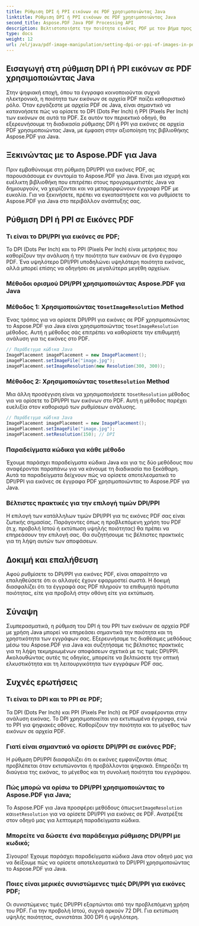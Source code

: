 ```yaml
---
title: Ρύθμιση DPI ή PPI εικόνων σε PDF χρησιμοποιώντας Java
linktitle: Ρύθμιση DPI ή PPI εικόνων σε PDF χρησιμοποιώντας Java
second_title: Aspose.PDF Java PDF Processing API
description: Βελτιστοποιήστε την ποιότητα εικόνας PDF με τον βήμα προς βήμα οδηγό μας για τη ρύθμιση DPI/PPI σε PDF χρησιμοποιώντας Java. Μάθετε πώς να βελτιώσετε τα έγγραφά σας για εκτύπωση και ψηφιακή απεικόνιση.
type: docs
weight: 12
url: /el/java/pdf-image-manipulation/setting-dpi-or-ppi-of-images-in-pdf-using-java/
---
```


## Εισαγωγή στη ρύθμιση DPI ή PPI εικόνων σε PDF χρησιμοποιώντας Java

Στην ψηφιακή εποχή, όπου τα έγγραφα κοινοποιούνται συχνά ηλεκτρονικά, η ποιότητα των εικόνων σε αρχεία PDF παίζει καθοριστικό ρόλο. Όταν εργάζεστε με αρχεία PDF σε Java, είναι σημαντικό να κατανοήσετε πώς να ορίσετε το DPI (Dots Per Inch) ή PPI (Pixels Per Inch) των εικόνων σε αυτά τα PDF. Σε αυτόν τον περιεκτικό οδηγό, θα εξερευνήσουμε τη διαδικασία ρύθμισης DPI ή PPI για εικόνες σε αρχεία PDF χρησιμοποιώντας Java, με έμφαση στην αξιοποίηση της βιβλιοθήκης Aspose.PDF για Java.

## Ξεκινώντας με το Aspose.PDF για Java

Πριν εμβαθύνουμε στη ρύθμιση DPI/PPI για εικόνες PDF, ας παρουσιάσουμε εν συντομία το Aspose.PDF για Java. Είναι μια ισχυρή και ευέλικτη βιβλιοθήκη που επιτρέπει στους προγραμματιστές Java να δημιουργούν, να χειρίζονται και να μεταμορφώνουν έγγραφα PDF με ευκολία. Για να ξεκινήσετε, πρέπει να εγκαταστήσετε και να ρυθμίσετε το Aspose.PDF για Java στο περιβάλλον ανάπτυξης σας.

## Ρύθμιση DPI ή PPI σε Εικόνες PDF

### Τι είναι το DPI/PPI για εικόνες σε PDF;

Το DPI (Dots Per Inch) και το PPI (Pixels Per Inch) είναι μετρήσεις που καθορίζουν την ανάλυση ή την ποιότητα των εικόνων σε ένα έγγραφο PDF. Ένα υψηλότερο DPI/PPI υποδηλώνει υψηλότερη ποιότητα εικόνας, αλλά μπορεί επίσης να οδηγήσει σε μεγαλύτερα μεγέθη αρχείων.

### Μέθοδοι ορισμού DPI/PPI χρησιμοποιώντας Aspose.PDF για Java

###  Μέθοδος 1: Χρησιμοποιώντας το`setImageResolution` Method

 Ένας τρόπος για να ορίσετε DPI/PPI για εικόνες σε PDF χρησιμοποιώντας το Aspose.PDF για Java είναι χρησιμοποιώντας το`setImageResolution` μέθοδος. Αυτή η μέθοδος σάς επιτρέπει να καθορίσετε την επιθυμητή ανάλυση για τις εικόνες στο PDF.

```java
// Παράδειγμα κώδικα Java
ImagePlacement imagePlacement = new ImagePlacement();
imagePlacement.setImageFile("image.jpg");
imagePlacement.setImageResolution(new Resolution(300, 300));
```

###  Μέθοδος 2: Χρησιμοποιώντας το`setResolution` Method

 Μια άλλη προσέγγιση είναι να χρησιμοποιήσετε το`setResolution` μέθοδος για να ορίσετε το DPI/PPI των εικόνων στο PDF. Αυτή η μέθοδος παρέχει ευελιξία στον καθορισμό των ρυθμίσεων ανάλυσης.

```java
// Παράδειγμα κώδικα Java
ImagePlacement imagePlacement = new ImagePlacement();
imagePlacement.setImageFile("image.jpg");
imagePlacement.setResolution(150); // DPI
```

### Παραδείγματα κώδικα για κάθε μέθοδο

Έχουμε παράσχει παραδείγματα κώδικα Java και για τις δύο μεθόδους που αναφέρονται παραπάνω για να κάνουμε τη διαδικασία πιο ξεκάθαρη. Αυτά τα παραδείγματα δείχνουν πώς να ορίσετε αποτελεσματικά το DPI/PPI για εικόνες σε έγγραφα PDF χρησιμοποιώντας το Aspose.PDF για Java.

### Βέλτιστες πρακτικές για την επιλογή τιμών DPI/PPI

Η επιλογή των κατάλληλων τιμών DPI/PPI για τις εικόνες PDF σας είναι ζωτικής σημασίας. Παράγοντες όπως η προβλεπόμενη χρήση του PDF (π.χ. προβολή Ιστού ή εκτύπωση υψηλής ποιότητας) θα πρέπει να επηρεάσουν την επιλογή σας. Θα συζητήσουμε τις βέλτιστες πρακτικές για τη λήψη αυτών των αποφάσεων.

## Δοκιμή και επαλήθευση

Αφού ρυθμίσετε το DPI/PPI για εικόνες PDF, είναι απαραίτητο να επαληθεύσετε ότι οι αλλαγές έχουν εφαρμοστεί σωστά. Η δοκιμή διασφαλίζει ότι τα έγγραφά σας PDF πληρούν τα επιθυμητά πρότυπα ποιότητας, είτε για προβολή στην οθόνη είτε για εκτύπωση.

## Σύναψη

Συμπερασματικά, η ρύθμιση του DPI ή του PPI των εικόνων σε αρχεία PDF με χρήση Java μπορεί να επηρεάσει σημαντικά την ποιότητα και τη χρηστικότητα των εγγράφων σας. Εξερευνήσαμε τις διαθέσιμες μεθόδους μέσω του Aspose.PDF για Java και συζητήσαμε τις βέλτιστες πρακτικές για τη λήψη τεκμηριωμένων αποφάσεων σχετικά με τις τιμές DPI/PPI. Ακολουθώντας αυτές τις οδηγίες, μπορείτε να βελτιώσετε την οπτική ελκυστικότητα και τη λειτουργικότητα των εγγράφων PDF σας.

## Συχνές ερωτήσεις

### Τι είναι το DPI και το PPI σε PDF;

Τα DPI (Dots Per Inch) και PPI (Pixels Per Inch) σε PDF αναφέρονται στην ανάλυση εικόνας. Το DPI χρησιμοποιείται για εκτυπωμένα έγγραφα, ενώ το PPI για ψηφιακές οθόνες. Καθορίζουν την ποιότητα και το μέγεθος των εικόνων σε αρχεία PDF.

### Γιατί είναι σημαντικό να ορίσετε DPI/PPI σε εικόνες PDF;

Η ρύθμιση DPI/PPI διασφαλίζει ότι οι εικόνες εμφανίζονται όπως προβλέπεται όταν εκτυπώνονται ή προβάλλονται ψηφιακά. Επηρεάζει τη διαύγεια της εικόνας, το μέγεθος και τη συνολική ποιότητα του εγγράφου.

### Πώς μπορώ να ορίσω το DPI/PPI χρησιμοποιώντας το Aspose.PDF για Java;

 Το Aspose.PDF για Java προσφέρει μεθόδους όπως`setImageResolution` και`setResolution` για να ορίσετε DPI/PPI για εικόνες σε PDF. Ανατρέξτε στον οδηγό μας για λεπτομερή παραδείγματα κώδικα.

### Μπορείτε να δώσετε ένα παράδειγμα ρύθμισης DPI/PPI με κωδικό;

Σίγουρα! Έχουμε παράσχει παραδείγματα κώδικα Java στον οδηγό μας για να δείξουμε πώς να ορίσετε αποτελεσματικά το DPI/PPI χρησιμοποιώντας το Aspose.PDF για Java.

### Ποιες είναι μερικές συνιστώμενες τιμές DPI/PPI για εικόνες PDF;

Οι συνιστώμενες τιμές DPI/PPI εξαρτώνται από την προβλεπόμενη χρήση του PDF. Για την προβολή Ιστού, συχνά αρκούν 72 DPI. Για εκτύπωση υψηλής ποιότητας, συνιστάται 300 DPI ή υψηλότερη.